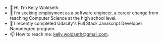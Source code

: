 - 👋 Hi, I’m Kelly Woldseth.
- 👀 I’m seeking employment as a software engineer, a career change from teaching Computer Science at the high school level. 
- 🌱 I recently completed Udacity's Full Stack Javascript Developer Nanodegree program.
- 📫 How to reach me: kelly.woldseth@gmail.com.
